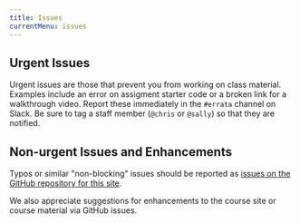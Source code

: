 ```yaml
---
title: Issues
currentMenu: issues
---
```


## Urgent Issues

Urgent issues are those that prevent you from working on class material. Examples include an error on assigment starter code or a broken link for a walkthrough video. Report these immediately in the `#errata` channel on Slack. Be sure to tag a staff member (`@chris` or `@sally`) so that they are notified.

## Non-urgent Issues and Enhancements

Typos or similar "non-blocking" issues should be reported as [issues on the GitHub repository for this site](https://github.com/LaunchCodeEducation/web-fundamentals/issues).

We also appreciate suggestions for enhancements to the course site or course material via GitHub issues.
